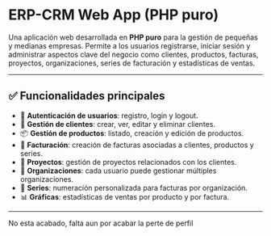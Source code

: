 # ERP-CRM Web App (PHP puro)

Una aplicación web desarrollada en **PHP puro** para la gestión de pequeñas y medianas empresas. Permite a los usuarios registrarse, iniciar sesión y administrar aspectos clave del negocio como clientes, productos, facturas, proyectos, organizaciones, series de facturación y estadísticas de ventas.

---

## ✅ Funcionalidades principales

- 🔐 **Autenticación de usuarios**: registro, login y logout.
- 👥 **Gestión de clientes**: crear, ver, editar y eliminar clientes.
- 📦 **Gestión de productos**: listado, creación y edición de productos.
- 🧾 **Facturación**: creación de facturas asociadas a clientes, productos y series.
- 📁 **Proyectos**: gestión de proyectos relacionados con los clientes.
- 🏢 **Organizaciones**: cada usuario puede gestionar múltiples organizaciones.
- 🔢 **Series**: numeración personalizada para facturas por organización.
- 📊 **Gráficas**: estadísticas de ventas por producto y por factura.

---
No esta acabado, falta aun por acabar la perte de perfil
